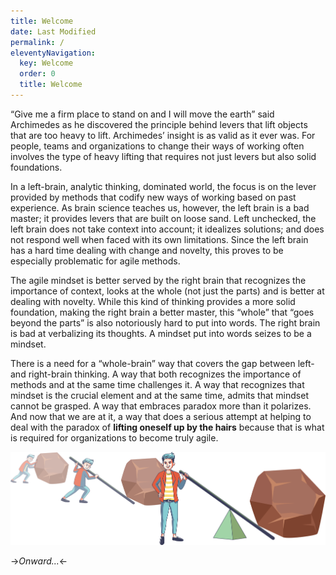 ```yaml
---
title: Welcome
date: Last Modified 
permalink: /
eleventyNavigation:
  key: Welcome 
  order: 0
  title: Welcome
---
```

“Give me a firm place to stand on and I will move the earth” said Archimedes as he discovered the principle behind
levers that lift objects that are too heavy to lift. Archimedes’ insight is as valid as it ever was. For people, teams
and organizations to change their ways of working often involves the type of heavy lifting that requires not just
levers but also solid foundations.

In a left-brain, analytic thinking, dominated world, the focus is on the lever provided by methods that codify new ways
of working based on past experience. As brain science teaches us, however, the left brain is a bad master; it provides
levers that are built on loose sand. Left unchecked, the left brain does not take context into account; it idealizes
solutions; and does not respond well when faced with its own limitations. Since the left brain has a hard time dealing
with change and novelty, this proves to be especially problematic for agile methods.

The agile mindset is better served by the right brain that recognizes the importance of context, looks at the whole (not
just the parts) and is better at dealing with novelty. While this kind of thinking provides a more solid foundation,
making the right brain a better master, this “whole” that “goes beyond the parts” is also notoriously hard to put into
words. The right brain is bad at verbalizing its thoughts. A mindset put into words seizes to be a mindset.

There is a need for a “whole-brain” way that covers the gap between left- and right-brain thinking. A way that both
recognizes the importance of methods and at the same time challenges it. A way that recognizes that mindset is the crucial
element and at the same time, admits that mindset cannot be grasped. A way that embraces paradox more than it polarizes.
And now that we are at it, a way that does a serious attempt at helping to deal with the paradox of **lifting oneself up by the hairs**
because that is what is required for organizations to become truly agile.

![Give me a firm place to stand on...](/content/images/lever-principle.png)

->*Onward...*<-



